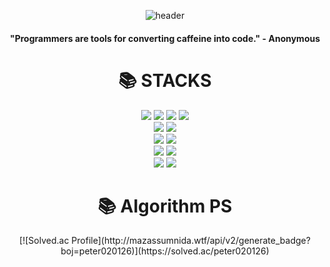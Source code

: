 <div align=center> 

![header](https://capsule-render.vercel.app/api?type=waving&color=gradient&height=250&section=header&text=SIKU-KR&fontSize=90)

#### "Programmers are tools for converting caffeine into code." - Anonymous

<div align=center><h1>📚 STACKS</h1></div>
<img src="https://img.shields.io/badge/c++-00599C?style=for-the-badge&logo=c%2B%2B&logoColor=white">
<img src="https://img.shields.io/badge/java-007396?style=for-the-badge&logo=java&logoColor=white">
<img src="https://img.shields.io/badge/kotlin-7F52FF?style=for-the-badge&logo=kotlin&logoColor=white">
<img src="https://img.shields.io/badge/python-3776AB?style=for-the-badge&logo=python&logoColor=white"> 
<br>
<img src="https://img.shields.io/badge/c%23-512BD4?style=for-the-badge&logo=c%23&logoColor=white"/>
<img src="https://img.shields.io/badge/Unity-000000?style=for-the-badge&logo=unity&logoColor=white">
<br>
<img src="https://img.shields.io/badge/html5-E34F26?style=for-the-badge&logo=html5&logoColor=white">
<img src="https://img.shields.io/badge/css-1572B6?style=for-the-badge&logo=css3&logoColor=white">
<br>
<img src="https://img.shields.io/badge/SQLite-003B57?style=for-the-badge&logo=sqlite&logoColor=white">
<img src="https://img.shields.io/badge/AWS Lambda-FF9900?style=for-the-badge&logo=aws-lambda&logoColor=white">
<br>
<img src="https://img.shields.io/badge/Android-34A853?style=for-the-badge&logo=android&logoColor=white">
<img src="https://img.shields.io/badge/Ubuntu-FCC624?style=for-the-badge&logo=linux&logoColor=white">
<br>

<div align=center><h1>📚 Algorithm PS</h1></div>
[![Solved.ac Profile](http://mazassumnida.wtf/api/v2/generate_badge?boj=peter020126)](https://solved.ac/peter020126)
</div>